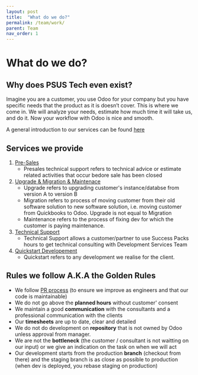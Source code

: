 ```yaml
---
layout: post
title:  "What do we do?"
permalink: /team/work/
parent: Team
nav_order: 1
---
```



# What do we do?

## Why does PSUS Tech even exist?

Imagine you are a customer, you use Odoo for your company but you have specific needs that the product as it is doesn’t cover. This is where we come in. We will analyze your needs, estimate how much time it will take us, and do it. Now your workflow with Odoo is nice and smooth.

A general introduction to our services can be found [here](https://docs.google.com/presentation/d/1c30R9L_ySD6kt3O8NMYCmOcJX9eFjJMeo4V9eM7NXcY/edit?usp=sharing)

## Services we provide

1. [Pre-Sales](../processes/pre-sales/home.md)
   - Presales technical support refers to technical advice or estimate related activities that occur bedore sale has been closed
2. [Upgrade & Migration & Maintenace](../processes/maintenance/home.md)
   - Upgrade refers to upgrading customer's instance/databse from version A to version B
   - Migration refers to process of moving customer from their old software solution to new software solution, i.e. moving customer from Quickbooks to Odoo. Upgrade is not equal to Migration
   - Maintenance refers to the process of fixing dev for which the customer is paying maintenance.
3. [Technical Support](../processes/tech-support/home.md)
   - Technical Support allows a customer/partner to use Success Packs hours to get technical consulting with Development Services Team
4. [Quickstart Developement](../processes/tech-quickstart/home.md)
   - Quickstart refers to any development we realise for the client.


## Rules we follow A.K.A the Golden Rules

- We follow [PR process](3.faq.pr) (to ensure we improve as engineers and that our code is maintainable)
- We do not go above the **planned hours** without customer' consent
- We maintain a good **communication** with the consultants and a professional communication with the clients
- Our **timesheets** are up to date, clear and detailed
- We do not do development on **repository** that is not owned by Odoo unless approval from manager.
- We are not the **bottleneck** (the customer / consultant is not waitting on our input) or we give an indication on the task on when we will act
- Our development starts from the production **branch** (checkout from there) and the staging branch is as close as possible to production (when dev is deployed, you rebase staging on production)
